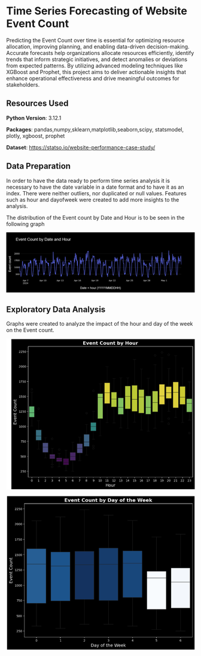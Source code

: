 # Time Series Forecasting of Website Event Count

Predicting the Event Count over time is essential for optimizing resource allocation, improving planning, and enabling data-driven decision-making. Accurate forecasts help organizations allocate resources efficiently, identify trends that inform strategic initiatives, and detect anomalies or deviations from expected patterns. By utilizing advanced modeling techniques like XGBoost and Prophet, this project aims to deliver actionable insights that enhance operational effectiveness and drive meaningful outcomes for stakeholders.

## Resources Used

**Python Version**: 3.12.1

**Packages**: pandas,numpy,sklearn,matplotlib,seaborn,scipy, statsmodel, plotly, xgboost, prophet

**Dataset**: https://statso.io/website-performance-case-study/

## Data Preparation

In order to have the data ready to perform time series analysis it is necessary to have the date variable in a date format and to have it as an index. There were neither outliers, nor duplicated or null values.
Features such as hour and dayofweek were created to add more insights to the analysis.

The distribution of the Event count by Date and Hour is to be seen in the following graph

![Example Image](images/original.png)

## Exploratory Data Analysis

Graphs were created to analyze the impact of the hour and day of the week on the Event count.

![Example Image](images/Eventcountbyhour.png)

![Example Image](images/eventcountbydayofweek.png)
